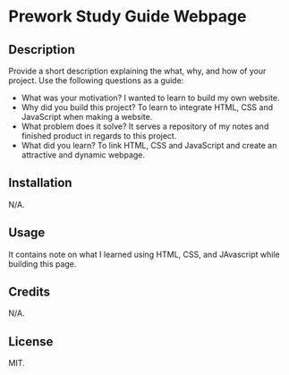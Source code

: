 # Prework Study Guide Webpage

## Description

Provide a short description explaining the what, why, and how of your project. Use the following questions as a guide:

- What was your motivation? I wanted to learn to build my own website.
- Why did you build this project? To learn to integrate HTML, CSS and JavaScript when making a website.  
- What problem does it solve? It serves a repository of my notes and finished product in regards to this project.
- What did you learn? To link HTML, CSS and JavaScript and create an attractive and dynamic webpage.

## Installation

N/A.

## Usage

It contains note on what I learned using HTML, CSS, and JAvascript while building this page.

## Credits

N/A.

## License

MIT.

